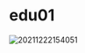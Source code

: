 # edu01

![20211222154051](https://user-images.githubusercontent.com/34525953/147069205-35ca7a49-cdd3-4457-8a82-bb26efa8bd05.png)

